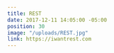 ```yaml
---
title: REST
date: 2017-12-11 14:05:00 -05:00
position: 30
image: "/uploads/REST.jpg"
link: https://iwantrest.com
---
```


